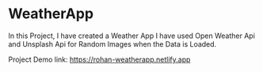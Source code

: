 # WeatherApp
In this Project, I have created a Weather App 
I have used Open Weather Api and Unsplash Api for Random Images when the Data is Loaded.

Project Demo link: https://rohan-weatherapp.netlify.app


